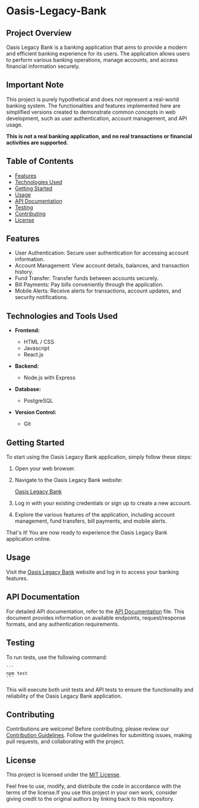 # Oasis-Legacy-Bank

## Project Overview

Oasis Legacy Bank is a banking application that aims to provide a modern and efficient banking experience for its users. The application allows users to perform various banking operations, manage accounts, and access financial information securely.


## Important Note

This project is purely hypothetical and does not represent a real-world banking system. The functionalities and features implemented here are simplified versions created to demonstrate common concepts in web development, such as user authentication, account management, and API usage.

**This is not a real banking application, and no real transactions or financial activities are supported.**



## Table of Contents

- [Features](#features)
- [Technologies Used](#technologies-used)
- [Getting Started](#getting-started)
- [Usage](#usage)
- [API Documentation](#api-documentation)
- [Testing](#testing)
- [Contributing](#contributing)
- [License](#license)


## Features

- User Authentication: Secure user authentication for accessing account information.
- Account Management: View account details, balances, and transaction history.
- Fund Transfer: Transfer funds between accounts securely.
- Bill Payments: Pay bills conveniently through the application.
- Mobile Alerts: Receive alerts for transactions, account updates, and security notifications.


## Technologies and Tools Used

- **Frontend:**
    - HTML / CSS
    - Javascript
    - React.js

- **Backend:**
    - Node.js with Express

- **Database:**
    - PostgreSQL

- **Version Control:**
    - Git
<!--
- **Testing:**

- **Server Hosting:**

- **Authentication and Authorization:**

- **Security:**

- **Content Delivery Network(CDN):**

- **Logging and Monitoring:**

- **Caching:**

- **Accesscibility:**

- **Documentation:**
-->


## Getting Started

To start using the Oasis Legacy Bank application, simply follow these steps:

1. Open your web browser.

2. Navigate to the Oasis Legacy Bank website:

   [Oasis Legacy Bank](link)

3. Log in with your existing credentials or sign up to create a new account.

4. Explore the various features of the application, including account management, fund transfers, bill payments, and mobile alerts.

That's it! You are now ready to experience the Oasis Legacy Bank application online.

## Usage

Visit the [Oasis Legacy Bank](link) website and log in to access your banking features.


## API Documentation

For detailed API documentation, refer to the [API Documentation](file) file. This document provides information on available endpoints, request/response formats, and any authentication requirements.

## Testing

To run tests, use the following command:

    ```
    npm test
    ```

This will execute both unit tests and API tests to ensure the functionality and reliability of the Oasis Legacy Bank application.


## Contributing

Contributions are welcome! Before contributing, please review our [Contribution Guidelines](./CONTRIBUTING.md). Follow the guidelines for submitting issues, making pull requests, and collaborating with the project.

 ## License

 This project is licensed under the [MIT License](./LICENSE).

 Feel free to use, modify, and distribute the code in accordance with the terms of the license.If you use this project in your own work, consider giving credit to the original authors by linking back to this repository.



<!-- Android App Development -->
<!--

android-oasis-legacy-bank-app
├── frontend
│   ├── public
│   │   ├── index.html
│   │   ├── favicon.ico
│   ├── src
│   │   ├── assets
│   │   │   ├── images
│   │   │   ├── audio
│   │   ├── components
│   │   │   ├── CallList.js
│   │   │   ├── CallDetail.js
│   │   │   ├── CallHistory.js
│   │   │   ├── Sidebar.js
│   │   ├── containers
│   │   │   ├── Dashboard.js
│   │   │   ├── CallDetailContainer.js
│   │   ├── contexts
│   │   │   ├── AuthContext.js
│   │   │   ├── CallContext.js
│   │   ├── hooks
│   │   │   ├── useAuth.js
│   │   │   ├── useCall.js
│   │   ├── pages
│   │   │   ├── Login.js
│   │   │   ├── DashboardPage.js
│   │   │   ├── CallDetailPage.js
│   │   ├── services
│   │   │   ├── authService.js
│   │   │   ├── callService.js
│   │   ├── styles
│   │   │   ├── main.css
│   │   ├── utils
│   │   │   ├── formatDate.js
│   │   │   ├── apiUtils.js
│   │   ├── App.js
│   │   ├── index.js
│   │   ├── setupTests.js
│   │   ├── __tests__
├── backend
│   ├── src
│   │   ├── main
│   │   │   ├── kotlin
│   │   │   │   ├── com
│   │   │   │   │   ├── example
│   │   │   │   │   │   ├── PhoneBankApplication.kt
│   │   │   │   │   │   ├── controllers
│   │   │   │   │   │   │   ├── AuthController.kt
│   │   │   │   │   │   │   ├── CallController.kt
│   │   │   │   │   │   ├── models
│   │   │   │   │   │   │   ├── User.kt
│   │   │   │   │   │   │   ├── Call.kt
│   │   │   │   │   │   ├── services
│   │   │   │   │   │   │   ├── AuthService.kt
│   │   │   │   │   │   │   ├── CallService.kt
│   │   │   │   │   │   ├── config
│   │   │   │   │   │   │   ├── DatabaseConfig.kt
│   │   │   │   │   ├── resources
│   │   │   │   │   │   ├── application.properties
│   │   │   │   │   │   ├── static
│   │   │   │   │   │   │   ├── ...
│   │   ├── test
├── build
├── node_modules
├── package.json
├── README.md
├── .gitignore

-->

<!-- Web Development -->
<!--

oasis-legacy-bank-website
├── client               # Frontend code
│   ├── public          # Publicly accessible files
│   │   ├── index.html  # Main HTML file
│   │   ├── favicon.ico # Favicon
│   ├── src             # Source code
│   │   ├── components  # Reusable React components
│   │   ├── pages       # React components representing pages
│   │   ├── styles      # CSS or stylesheets
│   │   ├── utils       # Utility functions or modules
│   │   ├── services    # API or other services
│   │   ├── assets      # Images, fonts, etc.
│   │   ├── App.js      # Main React component or App entry point
│   │   ├── index.js    # Entry point for rendering React app
│   │   ├── setupTests.js # Configuration for testing setup
│   │   ├── __tests__   # Test files or test-related code
├── server               # Backend code
│   ├── routes          # Express or API routes
│   ├── controllers     # Business logic
│   ├── models          # Data models
│   ├── services        # Additional services
│   ├── config          # Configuration files
│   ├── app.js          # Main backend application file
├── build                # Compiled or bundled code (output of build tools)
├── node_modules         # Node.js modules (auto-generated)
├── package.json         # Node.js package configuration
├── README.md            # Project documentation
└── .gitignore

-->


<!--

Homepage:


Welcome message

Promotions or important announcements

Quick links to popular services



Accounts and Services:


Overview of various types of accounts (savings, checking, etc.)

Details about loans, credit cards, and other financial products

Information on online banking services



Online Banking:


Login portal for online banking

Information on account management and transactions

Security features and guidelines



Mobile Banking:


Download links for mobile banking apps

Features and benefits of mobile banking

Instructions for setting up and using mobile banking



Customer Support:


Contact information (phone numbers, email addresses)

Live chat support

Frequently Asked Questions (FAQs)



Branch and ATM Locator:


Maps and information on branch locations

ATM locator with search functionality



Security and Privacy:


Information on security measures

Privacy policy

Tips for safe online banking



Rates and Fees:


Current interest rates on accounts and loans

Fee schedules for various services



Financial Tools:


Calculators for loans, mortgages, savings, etc.

Budgeting tools and financial education resources



About Us:


Overview of the bank's history, mission, and values

Leadership team and key personnel

News and updates related to the bank



Legal Information:


Terms and conditions

Compliance information

Regulatory disclosures



News and Updates:


Latest news about the bank

Updates on new services or features

Financial reports and statements







Foto de Lisa Fotios: https://www.pexels.com/pt-br/foto/pessoa-segurando-o-samsung-galaxy-s8-preto-da-meia-noite-ligar-o-near-macbook-pro-1092671/


-->